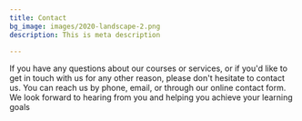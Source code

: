 ```yaml
---
title: Contact
bg_image: images/2020-landscape-2.png
description: This is meta description

---
```

If you have any questions about our courses or services, or if you'd like to get in touch with us for any other reason, please don't hesitate to contact us. You can reach us by phone, email, or through our online contact form. We look forward to hearing from you and helping you achieve your learning goals
